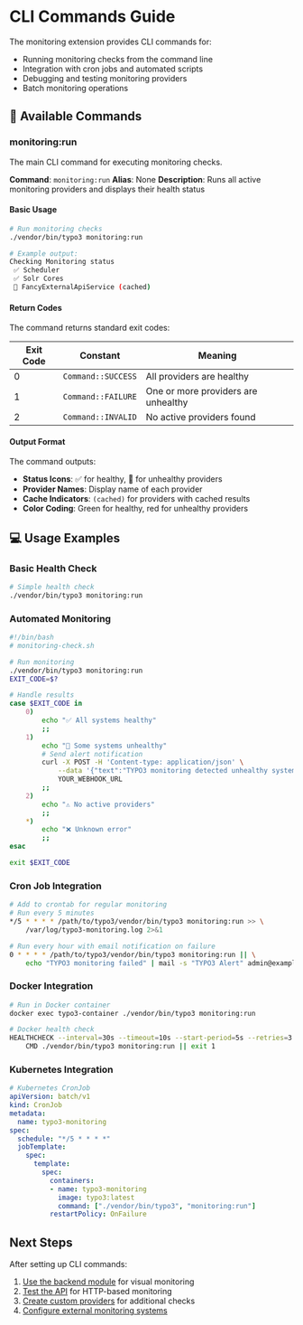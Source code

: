 # CLI Commands Guide

The monitoring extension provides CLI commands for:
- Running monitoring checks from the command line
- Integration with cron jobs and automated scripts
- Debugging and testing monitoring providers
- Batch monitoring operations

## 📜 Available Commands

### monitoring:run

The main CLI command for executing monitoring checks.

**Command**: `monitoring:run`
**Alias**: None
**Description**: Runs all active monitoring providers and displays their
health status

#### Basic Usage

```bash
# Run monitoring checks
./vendor/bin/typo3 monitoring:run

# Example output:
Checking Monitoring status
 ✅ Scheduler
 ✅ Solr Cores
 🚨 FancyExternalApiService (cached)
```

#### Return Codes

The command returns standard exit codes:

| Exit Code | Constant           | Meaning                             |
|-----------|--------------------|-------------------------------------|
| 0         | `Command::SUCCESS` | All providers are healthy           |
| 1         | `Command::FAILURE` | One or more providers are unhealthy |
| 2         | `Command::INVALID` | No active providers found           |

#### Output Format

The command outputs:
- **Status Icons**: ✅ for healthy, 🚨 for unhealthy providers
- **Provider Names**: Display name of each provider
- **Cache Indicators**: `(cached)` for providers with cached results
- **Color Coding**: Green for healthy, red for unhealthy providers

## 💻 Usage Examples

### Basic Health Check

```bash
# Simple health check
./vendor/bin/typo3 monitoring:run
```

### Automated Monitoring

```bash
#!/bin/bash
# monitoring-check.sh

# Run monitoring
./vendor/bin/typo3 monitoring:run
EXIT_CODE=$?

# Handle results
case $EXIT_CODE in
    0)
        echo "✅ All systems healthy"
        ;;
    1)
        echo "🚨 Some systems unhealthy"
        # Send alert notification
        curl -X POST -H 'Content-type: application/json' \
            --data '{"text":"TYPO3 monitoring detected unhealthy systems"}' \
            YOUR_WEBHOOK_URL
        ;;
    2)
        echo "⚠️ No active providers"
        ;;
    *)
        echo "❌ Unknown error"
        ;;
esac

exit $EXIT_CODE
```

### Cron Job Integration

```bash
# Add to crontab for regular monitoring
# Run every 5 minutes
*/5 * * * * /path/to/typo3/vendor/bin/typo3 monitoring:run >> \
    /var/log/typo3-monitoring.log 2>&1

# Run every hour with email notification on failure
0 * * * * /path/to/typo3/vendor/bin/typo3 monitoring:run || \
    echo "TYPO3 monitoring failed" | mail -s "TYPO3 Alert" admin@example.com
```

### Docker Integration

```bash
# Run in Docker container
docker exec typo3-container ./vendor/bin/typo3 monitoring:run

# Docker health check
HEALTHCHECK --interval=30s --timeout=10s --start-period=5s --retries=3 \
    CMD ./vendor/bin/typo3 monitoring:run || exit 1
```

### Kubernetes Integration

```yaml
# Kubernetes CronJob
apiVersion: batch/v1
kind: CronJob
metadata:
  name: typo3-monitoring
spec:
  schedule: "*/5 * * * *"
  jobTemplate:
    spec:
      template:
        spec:
          containers:
          - name: typo3-monitoring
            image: typo3:latest
            command: ["./vendor/bin/typo3", "monitoring:run"]
          restartPolicy: OnFailure
```

## Next Steps

After setting up CLI commands:

1. [Use the backend module](backend.md) for visual monitoring
2. [Test the API](api.md) for HTTP-based monitoring
3. [Create custom providers](providers.md) for additional checks
4. [Configure external monitoring systems](api.md#monitoring-system-integration)
